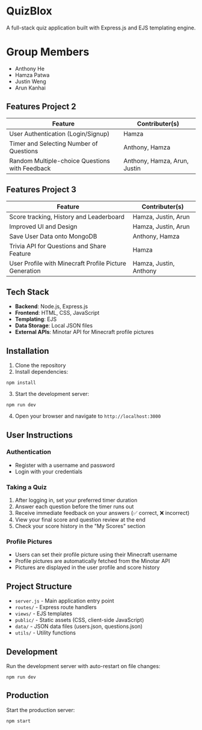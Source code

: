 # QuizBlox

A full-stack quiz application built with Express.js and EJS templating engine.

# Group Members
- Anthony He
- Hamza Patwa
- Justin Weng
- Arun Kanhai
## Features Project 2

| Feature | Contributer(s) |
|-------------------------------------|-----|
| User Authentication (Login/Signup) | Hamza |
| Timer and Selecting Number of Questions | Anthony, Hamza |
| Random Multiple-choice Questions with Feedback | Anthony, Hamza, Arun, Justin |

## Features Project 3
| Feature | Contributer(s) |
|-------------------------------------|-----|
| Score tracking, History and Leaderboard | Hamza, Justin, Arun |
| Improved UI and Design | Hamza, Justin, Arun |
| Save User Data onto MongoDB | Anthony, Hamza |
| Trivia API for Questions and Share Feature| Hamza |
| User Profile with Minecraft Profile Picture Generation | Hamza, Justin, Anthony |

## Tech Stack

- **Backend**: Node.js, Express.js
- **Frontend**: HTML, CSS, JavaScript
- **Templating**: EJS
- **Data Storage**: Local JSON files
- **External APIs**: Minotar API for Minecraft profile pictures

## Installation

1. Clone the repository
2. Install dependencies:
```
npm install
```
3. Start the development server:
```
npm run dev
```
4. Open your browser and navigate to `http://localhost:3000`

## User Instructions

### Authentication
- Register with a username and password
- Login with your credentials

### Taking a Quiz
1. After logging in, set your preferred timer duration
2. Answer each question before the timer runs out
3. Receive immediate feedback on your answers (✅ correct, ❌ incorrect)
4. View your final score and question review at the end
5. Check your score history in the "My Scores" section

### Profile Pictures
- Users can set their profile picture using their Minecraft username
- Profile pictures are automatically fetched from the Minotar API
- Pictures are displayed in the user profile and score history

## Project Structure

- `server.js` - Main application entry point
- `routes/` - Express route handlers
- `views/` - EJS templates
- `public/` - Static assets (CSS, client-side JavaScript)
- `data/` - JSON data files (users.json, questions.json)
- `utils/` - Utility functions

## Development

Run the development server with auto-restart on file changes:
```
npm run dev
```

## Production

Start the production server:
```
npm start
```
